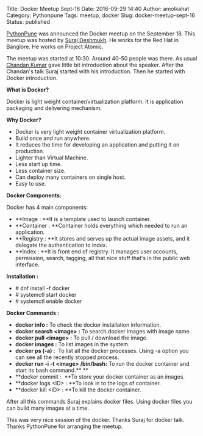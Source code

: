 Title: Docker Meetup Sept-16
Date: 2016-09-29 14:40
Author: amolkahat
Category: Pythonpune
Tags: meetup, docker
Slug: docker-meetup-sept-16
Status: published

[PythonPune](http://meetup.com/PythonPune/) was announced the Docker meetup on the September 18. This meetup was hosted by [Suraj Deshmukh](https://twitter.com/surajd_). He works for the Red Hat in Banglore. He works on Project Atomic.

The meetup was started at 10:30. Around 40-50 people was there. As usual [Chandan Kumar](https://twitter.com/ciypro) gave little bit introduction about the speaker. After the Chandan's talk Suraj started with his introduction. Then he started with Docker introduction.

**What is Docker?**

Docker is light weight container/virtualization platform. It is application packaging and delivering mechanism. <!--more-->

**Why Docker?**

-   Docker is very light weight container virtualization platform.
-   Build once and run anywhere.
-   It reduces the time for developing an application and putting it on production.
-   Lighter than Virtual Machine.
-   Less start up time.
-   Less container size.
-   Can deploy many containers on single host.
-   Easy to use.

**Docker Components:**

Docker has 4 main components:

-   **Image : **It is a template used to launch container.
-   **Container : **Container holds everything which needed to run an application.
-   **Registry : **It stores and serves up the actual image assets, and it delegate the authentication to index.
-   **Index : **It is front end of registry. It manages user accounts, permission, search, tagging, all that nice stuff that's in the public web interface.

**Installation :**

-   \# dnf install -f docker
-   \# systemctl start docker
-   \# systemctl enable docker

**Docker Commands :**

-   **docker info :** To check the docker installation information.
-   **docker search \<image\> :** To search docker images with image name.
-   **docker pull \<image\> :** To pull / download the image.
-   **docker images :** To list images in the system.
-   **docker ps (-a) :**  To list all the docker processes. Using -a option you can see all the recently stopped process.
-   **docker run -i -t \<image\> /bin/bash:** To run the docker container and start its bash command.** **
-   **docker commit :  **To store your docker container as an images.
-   **docker logs \<ID\> : **To look in to the logs of container.
-   **docker kill \<ID\> : **To kill the docker container.

After all this commands Suraj explains docker files. Using docker files you can build many images at a time.

This was very nice session of the docker. Thanks Suraj for docker talk. Thanks PythonPune for arranging the meetup.

